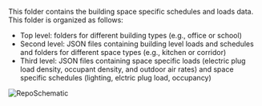 This folder contains the building space specific schedules and loads data. This folder is organized as follows:
* Top level: folders for different building types (e.g., office or school)
* Second level: JSON files containing building level loads and schedules and folders for different space types (e.g., kitchen or corridor)
* Third level: JSON files containing space specific loads (electric plug load density, occupant density, and outdoor air rates) and space specific schedules (lighting, elctric plug load, occupancy)

![RepoSchematic](https://github.com/pnnl/COMNET/assets/105309761/02b1fd65-0411-49b7-8e6c-92314056eaa8)
